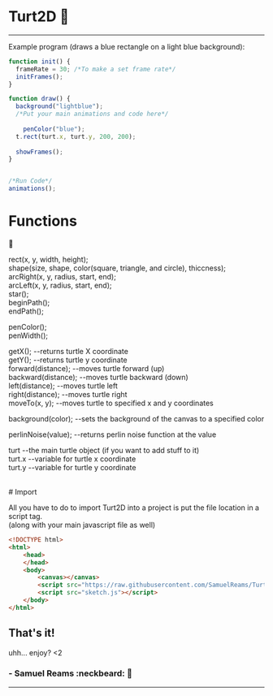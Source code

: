 # Turt2D :turtle:
-------------------------


Example program (draws a blue rectangle on a light blue background):
```javascript
function init() {
  frameRate = 30; /*To make a set frame rate*/
  initFrames();
}

function draw() {
  background("lightblue");
  /*Put your main animations and code here*/
	
	penColor("blue");  
  t.rect(turt.x, turt.y, 200, 200);
	
  showFrames();
}


/*Run Code*/
animations();
```

# Functions
:turtle:

rect(x, y, width, height); <br />
shape(size, shape, color(square, triangle, and circle), thiccness); <br />
arcRight(x, y, radius, start, end); <br />
arcLeft(x, y, radius, start, end); <br />
star(); <br />
beginPath(); <br />
endPath(); <br />

penColor(); <br />
penWidth(); <br />

getX();    --returns turtle X coordinate <br />
getY();    --returns turtle y coordinate <br />
forward(distance);     --moves turtle forward (up) <br />
backward(distance);    --moves turtle backward (down) <br />
left(distance);        --moves turtle left <br />
right(distance);       --moves turtle right <br />
moveTo(x, y);          --moves turtle to specified x and y coordinates <br />

background(color);  --sets the background of the canvas to a specified color <br />

perlinNoise(value); --returns perlin noise function at the value <br />

turt   --the main turtle object (if you want to add stuff to it) <br />
turt.x --variable for turtle x coordinate <br />
turt.y --variable for turtle y coordinate <br />

<br />
# Import

All you have to do to import Turt2D into a project is put the file location in a script tag.<br />
(along with your main javascript file as well)
```html
<!DOCTYPE html>
<html>
	<head>
	</head>
	<body>
		<canvas></canvas>
		<script src="https://raw.githubusercontent.com/SamuelReams/Turt2d/master/turt2d.js"></script>
		<script src="sketch.js"></script>
	</body>
</html>
```
That's it!
------------------------
uhh... enjoy? <2

### - Samuel Reams :neckbeard: :turtle:
-------------------------
